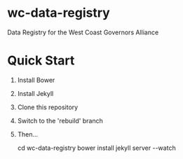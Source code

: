 wc-data-registry
================

Data Registry for the West Coast Governors Alliance

Quick Start
===========
1. Install Bower
2. Install Jekyll
3. Clone this repository
4. Switch to the 'rebuild' branch
5. Then...

    cd wc-data-registry
    bower install
    jekyll server --watch

